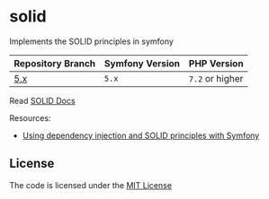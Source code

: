 # solid 

Implements the SOLID principles in symfony

| Repository Branch | Symfony Version | PHP Version     |
|-------------------|-----------------|-----------------|
| [5.x][1]          | `5.x`           | `7.2` or higher |


Read [SOLID Docs](https://en.wikipedia.org/wiki/SOLID)

Resources:
- [Using dependency injection and SOLID principles with Symfony][2]

[1]: https://github.com/habibun/solid/tree/5.x
[2]: https://medium.com/analytics-vidhya/dependency-injection-and-solid-principles-with-symfony-the-geocoding-example-f18ad08ed20b

## License
The code is licensed under the [MIT License](https://github.com/habibun/solid/blob/master/LICENSE)

